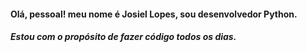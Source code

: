 #### Olá, pessoal! meu nome é Josiel Lopes, sou desenvolvedor Python.
##### Estou com o propósito de fazer código todos os dias.

